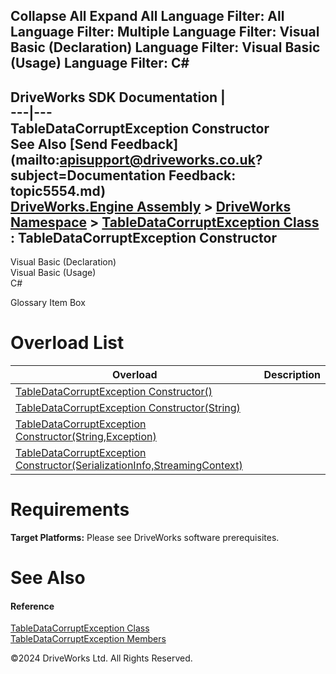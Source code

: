        

 Collapse All Expand All  Language Filter: All  Language Filter: Multiple  Language Filter: Visual Basic (Declaration) Language Filter: Visual Basic (Usage) Language Filter: C#  
---  
DriveWorks SDK Documentation  |   
---|---  
TableDataCorruptException Constructor   
See Also [Send Feedback](mailto:apisupport@driveworks.co.uk?subject=Documentation Feedback: topic5554.md)  
[DriveWorks.Engine Assembly](topic2156.md) > [DriveWorks Namespace](topic2159.md) > [TableDataCorruptException Class](topic5548.md) : TableDataCorruptException Constructor  
---  
  
Visual Basic (Declaration)    
Visual Basic (Usage)    
C# 

Glossary Item Box

# Overload List

Overload| Description  
---|---  
[TableDataCorruptException Constructor()](topic5555.md)|   
[TableDataCorruptException Constructor(String)](topic5556.md)|   
[TableDataCorruptException Constructor(String,Exception)](topic5557.md)|   
[TableDataCorruptException Constructor(SerializationInfo,StreamingContext)](topic5558.md)|   
  
# Requirements

**Target Platforms:** Please see DriveWorks software prerequisites.

# See Also

#### Reference

[TableDataCorruptException Class](topic5548.md)   
[TableDataCorruptException Members](topic5549.md)

©2024 DriveWorks Ltd. All Rights Reserved.
